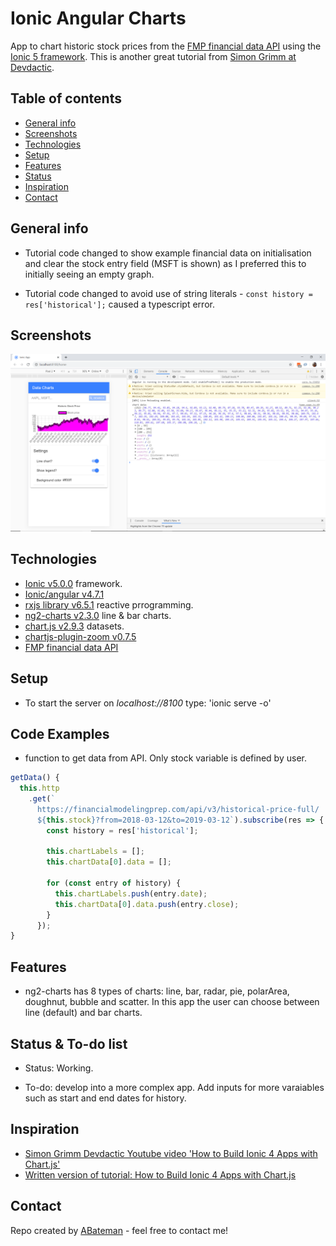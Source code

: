 # Ionic Angular Charts

App to chart historic stock prices from the [FMP financial data API](https://financialmodelingprep.com/developer/docs) using the [Ionic 5 framework](https://ionicframework.com/docs). This is another great tutorial from [Simon Grimm at Devdactic](https://www.youtube.com/watch?v=8sd99RJeYSk).

## Table of contents

* [General info](#general-info)
* [Screenshots](#screenshots)
* [Technologies](#technologies)
* [Setup](#setup)
* [Features](#features)
* [Status](#status)
* [Inspiration](#inspiration)
* [Contact](#contact)

## General info

* Tutorial code changed to show example financial data on initialisation and clear the stock entry field (MSFT is shown) as I preferred this to initially seeing an empty graph.

* Tutorial code changed to avoid use of string literals - `const history = res['historical'];` caused a typescript error.

## Screenshots

![screenshot](./img/chart.png)

## Technologies

* [Ionic v5.0.0](https://ionicframework.com/) framework.
* [Ionic/angular v4.7.1](https://ionicframework.com/)
* [rxjs library v6.5.1](https://angular.io/guide/rx-library) reactive prrogramming.
* [ng2-charts v2.3.0](https://valor-software.com/ng2-charts/) line & bar charts.
* [chart.js v2.9.3](https://www.chartjs.org/) datasets.
* [chartjs-plugin-zoom v0.7.5](https://github.com/chartjs/chartjs-plugin-zoom)
* [FMP financial data API](https://financialmodelingprep.com/developer/docs)

## Setup

* To start the server on _localhost://8100_ type: 'ionic serve -o'

## Code Examples

* function to get data from API. Only stock variable is defined by user.

```typescript
getData() {
  this.http
    .get(`
      https://financialmodelingprep.com/api/v3/historical-price-full/
      ${this.stock}?from=2018-03-12&to=2019-03-12`).subscribe(res => {
        const history = res['historical'];

        this.chartLabels = [];
        this.chartData[0].data = [];

        for (const entry of history) {
          this.chartLabels.push(entry.date);
          this.chartData[0].data.push(entry.close);
        }
      });
}
```

## Features

* ng2-charts has 8 types of charts: line, bar, radar, pie, polarArea, doughnut, bubble and scatter. In this app the user can choose between line (default) and bar charts.

## Status & To-do list

* Status: Working.

* To-do: develop into a more complex app. Add inputs for more varaiables such as start and end dates for history.

## Inspiration

* [Simon Grimm Devdactic Youtube video 'How to Build Ionic 4 Apps with Chart.js'](https://www.youtube.com/watch?v=8sd99RJeYSk)
* [Written version of tutorial: How to Build Ionic 4 Apps with Chart.js](https://devdactic.com/ionic-4-chartjs/)

## Contact

Repo created by [ABateman](https://www.andrewbateman.org) - feel free to contact me!
